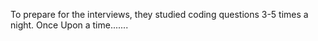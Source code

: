 To prepare for the interviews, they studied coding questions 3-5 times a night.
Once Upon a time.......


